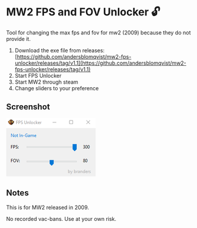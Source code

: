 # MW2 FPS and FOV Unlocker :unlock:

Tool for changing the max fps and fov for mw2 (2009) because they do not provide it.

1. Download the exe file from releases: [https://github.com/andersblomqvist/mw2-fps-unlocker/releases/tag/v1.1](https://github.com/andersblomqvist/mw2-fps-unlocker/releases/tag/v1.1)
2. Start FPS Unlocker
3. Start MW2 through steam
4. Change sliders to your preference

## Screenshot

![Screenshot](screenshot.png "Screenshot")

## Notes

This is for MW2 released in 2009.

No recorded vac-bans. Use at your own risk.
